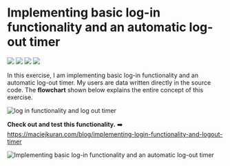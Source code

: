 # Implementing basic log-in functionality and an automatic log-out timer
<span><img src="https://img.shields.io/badge/Adobe%20XD-470137?style=for-the-badge&logo=Adobe%20XD&logoColor=#FF61F6" /> </span> 
<span><img src="https://img.shields.io/badge/HTML5-E34F26?style=for-the-badge&logo=html5&logoColor=white" /> </span> 
<span><img src="https://img.shields.io/badge/Sass-CC6699?style=for-the-badge&logo=sass&logoColor=white" /> </span> 
<span><img src="https://img.shields.io/badge/JavaScript-323330?style=for-the-badge&logo=javascript&logoColor=F7DF1E" /> </span>

In this exercise, I am implementing basic log-in functionality and an automatic log-out timer. My users are
data written directly in the source code. The <b>flowchart</b> shown below explains the entire concept of
this exercise. 

![log in functionality and log out timer](https://user-images.githubusercontent.com/103118542/174449601-870a643b-3c03-40da-9472-fb5b6d13bef5.png)

<b>Check out and test this functionality.</b>
➡️ https://maciejkuran.com/blog/implementing-login-functionality-and-logout-timer


![Implementing basic log-in functionality and an automatic log-out timer](https://user-images.githubusercontent.com/103118542/174449436-2c81ae87-7e58-4cda-9e8b-82e22df0988d.png)


